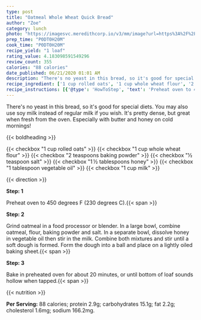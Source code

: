 ```yaml
---
type: post
title: "Oatmeal Whole Wheat Quick Bread"
author: "Zoe"
category: lunch
photo: "https://imagesvc.meredithcorp.io/v3/mm/image?url=https%3A%2F%2Fimages.media-allrecipes.com%2Fuserphotos%2F30500.jpg"
prep_time: "P0DT0H20M"
cook_time: "P0DT0H20M"
recipe_yield: "1 loaf"
rating_value: 4.183098591549296
review_count: 355
calories: "88 calories"
date_published: 06/21/2020 01:01 AM
description: "There's no yeast in this bread, so it's good for special diets. You may also use soy milk instead of regular milk if you wish. It's pretty dense, but great when fresh from the oven. Especially with butter and honey on cold mornings!"
recipe_ingredient: ['1 cup rolled oats', '1 cup whole wheat flour', '2 teaspoons baking powder', '½ teaspoon salt', '1\u2009½ tablespoons honey', '1 tablespoon vegetable oil', '1 cup milk']
recipe_instructions: [{'@type': 'HowToStep', 'text': 'Preheat oven to 450 degrees F (230 degrees C).\n'}, {'@type': 'HowToStep', 'text': 'Grind oatmeal in a food processor or blender. In a large bowl, combine oatmeal, flour, baking powder and salt. In a separate bowl, dissolve honey in vegetable oil then stir in the milk. Combine both mixtures and stir until a soft dough is formed. Form the dough into a ball and place on a lightly oiled baking sheet.\n'}, {'@type': 'HowToStep', 'text': 'Bake in preheated oven for about 20 minutes, or until bottom of loaf sounds hollow when tapped.\n'}]
---
```


There's no yeast in this bread, so it's good for special diets. You may also use soy milk instead of regular milk if you wish. It's pretty dense, but great when fresh from the oven. Especially with butter and honey on cold mornings! 

{{< boldheading >}}

{{< checkbox "1 cup rolled oats" >}}
{{< checkbox "1 cup whole wheat flour" >}}
{{< checkbox "2 teaspoons baking powder" >}}
{{< checkbox "½ teaspoon salt" >}}
{{< checkbox "1 ½ tablespoons honey" >}}
{{< checkbox "1 tablespoon vegetable oil" >}}
{{< checkbox "1 cup milk" >}}


{{< direction >}}

**Step: 1**

Preheat oven to 450 degrees F (230 degrees C).{{< span >}}

**Step: 2**

Grind oatmeal in a food processor or blender. In a large bowl, combine oatmeal, flour, baking powder and salt. In a separate bowl, dissolve honey in vegetable oil then stir in the milk. Combine both mixtures and stir until a soft dough is formed. Form the dough into a ball and place on a lightly oiled baking sheet.{{< span >}}

**Step: 3**

Bake in preheated oven for about 20 minutes, or until bottom of loaf sounds hollow when tapped.{{< span >}}

{{< nutrition >}}

**Per Serving:** 88 calories; protein 2.9g; carbohydrates 15.1g; fat 2.2g; cholesterol 1.6mg; sodium 166.2mg.